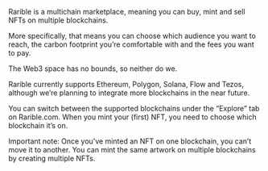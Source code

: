 Rarible is a multichain marketplace, meaning you can buy, mint and sell NFTs on multiple blockchains.

More specifically, that means you can choose which audience you want to reach, the carbon footprint you’re comfortable with and the fees you want to pay.

The Web3 space has no bounds, so neither do we.

Rarible currently supports Ethereum, Polygon, Solana, Flow and Tezos, although we’re planning to integrate more blockchains in the near future.

You can switch between the supported blockchains under the “Explore” tab on Rarible.com. When you mint your (first) NFT, you need to choose which blockchain it’s on.

Important note: Once you’ve minted an NFT on one blockchain, you can’t move it to another. You can mint the same artwork on multiple blockchains by creating multiple NFTs.
